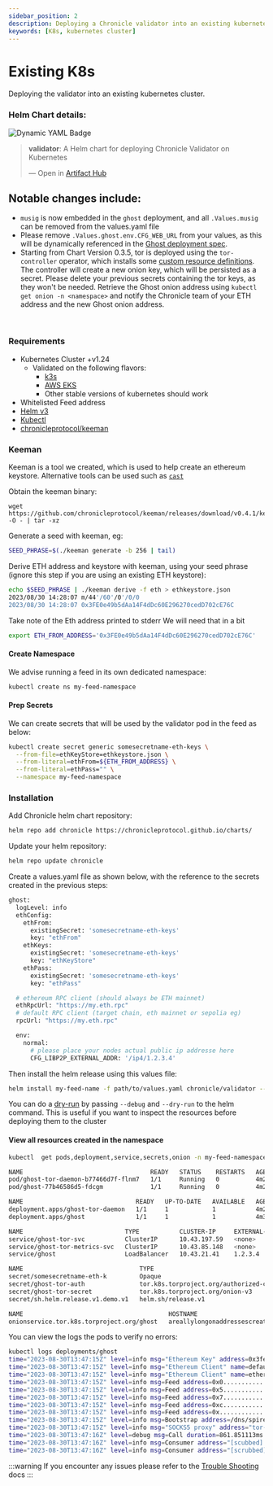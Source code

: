 ```yaml
---
sidebar_position: 2
description: Deploying a Chronicle validator into an existing kubernetes cluster.
keywords: [K8s, kubernetes cluster]
---
```


# Existing K8s

Deploying the validator into an existing kubernetes cluster.

### Helm Chart details:

![Dynamic YAML Badge](https://img.shields.io/badge/dynamic/yaml?url=https%3A%2F%2Fchronicleprotocol.github.io%2Fcharts%2Findex.yaml&query=%24.entries.validator%5B0%5D.version&label=Validator%20ChartVersion&color=green)

<div class="artifacthub-widget" data-url="https://artifacthub.io/packages/helm/chronicle/validator" data-theme="light" data-header="true" data-stars="true" data-responsive="true"><blockquote><p lang="en" dir="ltr"><b>validator</b>: A Helm chart for deploying Chronicle Validator on Kubernetes</p>&mdash; Open in <a href="https://artifacthub.io/packages/helm/chronicle/validator">Artifact Hub</a></blockquote></div><script async src="https://artifacthub.io/artifacthub-widget.js"></script>

## Notable changes include:

- `musig` is now embedded in the `ghost` deployment, and all `.Values.musig` can be removed from the values.yaml file
- Please remove `.Values.ghost.env.CFG_WEB_URL` from your values, as this will be dynamically referenced in the [Ghost deployment spec](https://github.com/chronicleprotocol/charts/blob/main/charts/validator/templates/deployment.yaml#L87-L91).
- Starting from Chart Version 0.3.5, tor is deployed using the `tor-controller` operator, which installs some [custom resource definitions](https://github.com/chronicleprotocol/charts/blob/main/charts/validator/crds/tor-controller.yaml). The controller will create a new onion key, which will be persisted as a secret. Please delete your previous secrets containing the tor keys, as they won't be needed. Retrieve the Ghost onion address using `kubectl get onion -n <namespace>` and notify the Chronicle team of your ETH address and the new Ghost onion address.

<br/>

### Requirements

* Kubernetes Cluster +v1.24
  * Validated on the following flavors:
    * [k3s](https://docs.k3s.io/installation)
    * [AWS EKS](https://aws.amazon.com/eks/)
    * Other stable versions of kubernetes should work
* Whitelisted Feed address
* [Helm v3](https://helm.sh/docs/intro/install/)
* [Kubectl](https://kubernetes.io/docs/tasks/tools/)
* [chronicleprotocol/keeman](https://github.com/chronicleprotocol/keeman)

### Keeman
Keeman is a tool we created, which is used to help create an ethereum keystore. Alternative tools can be used such as [`cast`](https://book.getfoundry.sh/)

Obtain the keeman binary:

```
wget https://github.com/chronicleprotocol/keeman/releases/download/v0.4.1/keeman_0.4.1_linux_amd64.tar.gz -O - | tar -xz
```

Generate a seed with keeman, eg:

```bash
SEED_PHRASE=$(./keeman generate -b 256 | tail)
```

Derive ETH address and keystore with keeman, using your seed phrase (ignore this step if you are using an existing ETH keystore):

```bash
echo $SEED_PHRASE | ./keeman derive -f eth > ethkeystore.json
2023/08/30 14:28:07 m/44'/60'/0'/0/0
2023/08/30 14:28:07 0x3FE0e49b5dAa14F4dDc60E296270cedD702cE76C
```

Take note of the Eth address printed to stderr We will need that in a bit


```bash
export ETH_FROM_ADDRESS='0x3FE0e49b5dAa14F4dDc60E296270cedD702cE76C'
```

#### Create Namespace

We advise running a feed in its own dedicated namespace:

```bash
kubectl create ns my-feed-namespace
```

#### Prep Secrets

We can create secrets that will be used by the validator pod in the feed as below:

```bash
kubectl create secret generic somesecretname-eth-keys \
  --from-file=ethKeyStore=ethkeystore.json \
  --from-literal=ethFrom=${ETH_FROM_ADDRESS} \
  --from-literal=ethPass="" \
  --namespace my-feed-namespace
```

### Installation

Add Chronicle helm chart repository:


```bash
helm repo add chronicle https://chronicleprotocol.github.io/charts/
```

Update your helm repository:

```bash
helm repo update chronicle
```

Create a values.yaml file as shown below, with the reference to the secrets created in the previous steps:

```bash
ghost:
  logLevel: info
  ethConfig:
    ethFrom:
      existingSecret: 'somesecretname-eth-keys'
      key: "ethFrom"
    ethKeys:
      existingSecret: 'somesecretname-eth-keys'
      key: "ethKeyStore"
    ethPass:
      existingSecret: 'somesecretname-eth-keys'
      key: "ethPass"

  # ethereum RPC client (should always be ETH mainnet)
  ethRpcUrl: "https://my.eth.rpc"
  # default RPC client (target chain, eth mainnet or sepolia eg)
  rpcUrl: "https://my.eth.rpc"

  env:
    normal:
      # please place your nodes actual public ip addresse here
      CFG_LIBP2P_EXTERNAL_ADDR: '/ip4/1.2.3.4'
```

Then install the helm release using this values file:

```bash
helm install my-feed-name -f path/to/values.yaml chronicle/validator --namespace my-feed-namespace --version 0.3.5
```

You can do a [dry-run](https://helm.sh/docs/chart\_template\_guide/debugging/) by passing `--debug` and `--dry-run` to the helm command. This is useful if you want to inspect the resources before deploying them to the cluster

#### View all resources created in the namespace
```bash
kubectl  get pods,deployment,service,secrets,onion -n my-feed-namespace

NAME                                   READY   STATUS    RESTARTS   AGE
pod/ghost-tor-daemon-b77466d7f-flnm7   1/1     Running   0          4m28s
pod/ghost-77b46586d5-fdcgm             1/1     Running   0          4m29s

NAME                               READY   UP-TO-DATE   AVAILABLE   AGE
deployment.apps/ghost-tor-daemon   1/1     1            1           4m28s
deployment.apps/ghost              1/1     1            1           4m30s

NAME                            TYPE           CLUSTER-IP     EXTERNAL-IP      PORT(S)                                        AGE
service/ghost-tor-svc           ClusterIP      10.43.197.59   <none>           8888/TCP                                       4m28s
service/ghost-tor-metrics-svc   ClusterIP      10.43.85.148   <none>           9035/TCP                                       4m28s
service/ghost                   LoadBalancer   10.43.21.41    1.2.3.4          8000:31359/TCP,9100:32481/TCP,8080:30963/TCP   4m30s

NAME                                TYPE                                           DATA   AGE
secret/somesecretname-eth-k         Opaque                                         3      5m2s
secret/ghost-tor-auth               tor.k8s.torproject.org/authorized-clients-v3   0      4m29s
secret/ghost-tor-secret             tor.k8s.torproject.org/onion-v3                5      4m29s
secret/sh.helm.release.v1.demo.v1   helm.sh/release.v1                             1      4m30s

NAME                                        HOSTNAME                                                         AGE
onionservice.tor.k8s.torproject.org/ghost   areallylongonaddressescreatedformebythetorcontrollercrd.onion    4m30s
```

You can view the logs the pods to verify no errors:

```bash
kubectl logs deployments/ghost          
time="2023-08-30T13:47:15Z" level=info msg="Ethereum Key" address=0x3fe0e49b5daa14f4ddc60e296270cedd702ce76c name=default tag=CONFIG_ETHEREUM
time="2023-08-30T13:47:15Z" level=info msg="Ethereum Client" name=default tag=CONFIG_ETHEREUM url="https://eth.public-rpc.com"
time="2023-08-30T13:47:15Z" level=info msg="Ethereum Client" name=ethereum tag=CONFIG_ETHEREUM url="https://eth.public-rpc.com"
time="2023-08-30T13:47:15Z" level=info msg=Feed address=0x0....................................... tag=LIBP2P
time="2023-08-30T13:47:15Z" level=info msg=Feed address=0x5....................................... tag=LIBP2P
time="2023-08-30T13:47:15Z" level=info msg=Feed address=0x7....................................... tag=LIBP2P
time="2023-08-30T13:47:15Z" level=info msg=Feed address=0xc....................................... tag=LIBP2P
time="2023-08-30T13:47:15Z" level=info msg=Feed address=0x....................................... tag=LIBP2P
time="2023-08-30T13:47:15Z" level=info msg=Bootstrap address=/dns/spire-bootstrap1.domain.com/tcp/8000/p2p/12D111222333aaaaabbbbbccccdddddeee tag=LIBP2P
time="2023-08-30T13:47:15Z" level=info msg="SOCKS5 proxy" address="tor-proxy:9050" tag=CONFIG_WEB_API
time="2023-08-30T13:47:16Z" level=debug msg=Call duration=861.851113ms method=eth_call name="https://eth.public-rpc.com" tag=RPCSPLITTER
time="2023-08-30T13:47:16Z" level=info msg=Consumer address="[scubbed].onion:8888" tag=CONFIG_WEB_API
time="2023-08-30T13:47:16Z" level=info msg=Consumer address="[scrubbed].onion:8888" tag=CONFIG_WEB_API

```

:::warning
If you encounter any issues please refer to the [Trouble Shooting](troubleshooting) docs
:::
